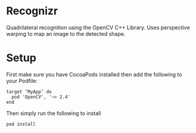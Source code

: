 # Recognizr
Quadrilateral recognition using the OpenCV C++ Library. Uses perspective warping to map an image to the detected shape.

# Setup
First make sure you have CocoaPods installed then add the following to your Podfile:
```
target ‘MyApp’ do
  pod 'OpenCV', '~> 2.4'
end
```
Then simply run the following to install
```
pod install
```